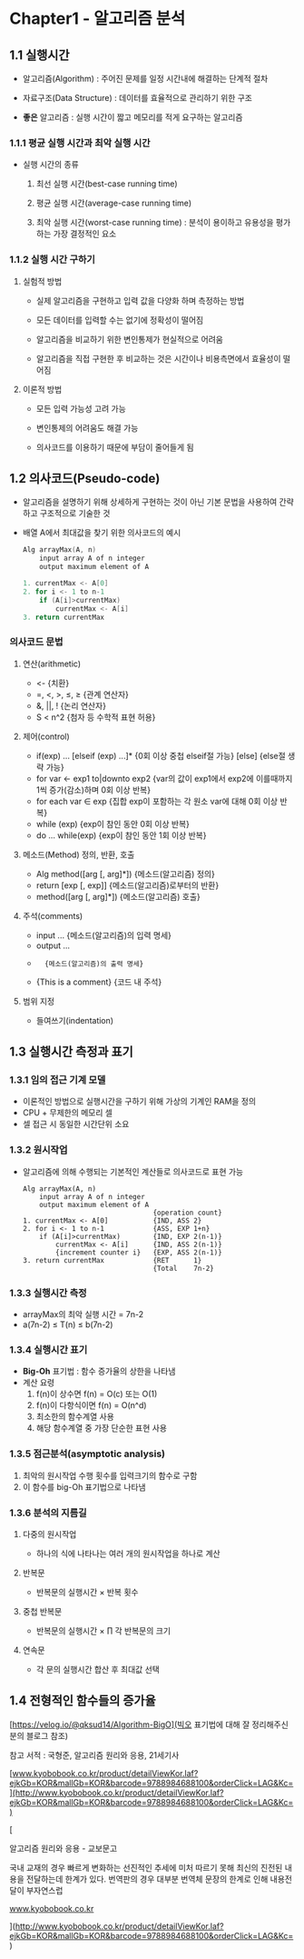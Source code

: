 # **Chapter1 - 알고리즘 분석**

## **1.1 실행시간**

- 알고리즘(Algorithm) : 주어진 문제를 일정 시간내에 해결하는 단계적 절차

- 자료구조(Data Structure) : 데이터를 효율적으로 관리하기 위한 구조

- **좋은** 알고리즘 : 실행 시간이 짧고 메모리를 적게 요구하는 알고리즘

### **1.1.1 평균 실행 시간과 최악 실행 시간**

- 실행 시간의 종류 

  1. 최선 실행 시간(best-case running time)

  2. 평균 실행 시간(average-case running time)

  3. 최악 실행 시간(worst-case running time) : 분석이 용이하고 유용성을 평가하는 가장 결정적인 요소

### **1.1.2 실행 시간 구하기**

1. 실험적 방법

   - 실제 알고리즘을 구현하고 입력 값을 다양화 하며 측정하는 방법

   - 모든 데이터를 입력할 수는 없기에 정확성이 떨어짐

   - 알고리즘을 비교하기 위한 변인통제가 현실적으로 어려움

   - 알고리즘을 직접 구현한 후 비교하는 것은 시간이나 비용측면에서 효율성이 떨어짐

2. 이론적 방법

   - 모든 입력 가능성 고려 가능

   - 변인통제의 어려움도 해결 가능

   - 의사코드를 이용하기 때문에 부담이 줄어들게 됨

## **1.2 의사코드(Pseudo-code)**

- 알고리즘을 설명하기 위해 상세하게 구현하는 것이 아닌 기본 문법을 사용하여 간략하고 구조적으로 기술한 것

- 배열 A에서 최대값을 찾기 위한 의사코드의 예시
    ```c
    Alg arrayMax(A, n)
        input array A of n integer
        output maximum element of A

    1. currentMax <- A[0]
    2. for i <- 1 to n-1
        if (A[i]>currentMax)
            currentMax <- A[i]
    3. return currentMax
    ```

### **의사코드 문법**
1. 연산(arithmetic)
    - <-            {치환}
    - =, <, >, ≤, ≥ {관계 연산자}
    - &, ||, !      {논리 연산자}
    - S < n^2       {첨자 등 수학적 표현 허용}

2. 제어(control)
    - if(exp) ...
      [elseif (exp) ...]*               {0회 이상 중첩 elseif절 가능}
      [else]                            {else절 생략 가능}
    - for var <- exp1 to|downto exp2    {var의 값이 exp1에서 exp2에 이를때까지 1씩 증가(감소)하며 0회 이상 반복}
    - for each var ∈ exp                {집합 exp이 포함하는 각 원소 var에 대해 0회 이상 반복}
    - while (exp)                       {exp이 참인 동안 0회 이상 반복}
    - do ... while(exp)                 {exp이 참인 동안 1회 이상 반복}

3. 메소드(Method) 정의, 반환, 호출
    - Alg method([arg [, arg]*])        {메소드(알고리즘) 정의}
    - return [exp [, exp]]              {메소드(알고리즘)로부터의 반환}
    - method([arg [, arg]*])            {메소드(알고리즘) 호출}

4. 주석(comments)
    - input ...             {메소드(알고리즘)의 입력 명세}
    - output ...      
    -       {메소드(알고리즘)의 출력 명세}
    - {This is a comment}   {코드 내 주석}

5. 범위 지정
    - 들여쓰기(indentation)


## **1.3 실행시간 측정과 표기**

### **1.3.1 임의 접근 기계 모델**
- 이론적인 방법으로 실행시간을 구하기 위해 가상의 기계인 RAM을 정의
- CPU + 무제한의 메모리 셀
- 셀 접근 시 동일한 시간단위 소요

### **1.3.2 원시작업**
- 알고리즘에 의해 수행되는 기본적인 계산들로 의사코드로 표현 가능
    ```
    Alg arrayMax(A, n)
        input array A of n integer
        output maximum element of A
                                    {operation count}
    1. currentMax <- A[0]           {IND, ASS 2}
    2. for i <- 1 to n-1            {ASS, EXP 1+n}
        if (A[i]>currentMax)        {IND, EXP 2(n-1)}
            currentMax <- A[i]      {IND, ASS 2(n-1)}
            {increment counter i}   {EXP, ASS 2(n-1)}
    3. return currentMax            {RET      1}
                                    {Total    7n-2}
    ```

### **1.3.3 실행시간 측정**
- arrayMax의 최악 실행 시간 = 7n-2
- a(7n-2) ≤ T(n) ≤ b(7n-2)

### **1.3.4 실행시간 표기**
- __Big-Oh__ 표기법 : 함수 증가율의 상한을 나타냄
- 계산 요령
    1. f(n)이 상수면 f(n) = O(c) 또는 O(1)
    2. f(n)이 다항식이면 f(n) = O(n^d)
    3. 최소한의 함수계열 사용
    4. 해당 함수계열 중 가장 단순한 표현 사용

### **1.3.5 점근분석(asymptotic analysis)**
1. 최악의 원시작업 수행 횟수를 입력크기의 함수로 구함   
2. 이 함수를 big-Oh 표기법으로 나타냄

### **1.3.6 분석의 지름길**
1. 다중의 원시작업
    - 하나의 식에 나타나는 여러 개의 원시작업을 하나로 계산  


2. 반복문
    - 반복문의 실행시간 × 반복 횟수  


3. 중첩 반복문
    - 반복문의 실행시간 × ∏ 각 반복문의 크기  


4. 연속문 
    - 각 문의 실행시간 합산 후 최대값 선택

## **1.4 전형적인 함수들의 증가율**

[https://velog.io/@qksud14/Algorithm-BigO](빅오 표기법에 대해 잘 정리해주신 분의 블로그 참조)





참고 서적 : 국형준, 알고리즘 원리와 응용, 21세기사

[www.kyobobook.co.kr/product/detailViewKor.laf?ejkGb=KOR&mallGb=KOR&barcode=9788984688100&orderClick=LAG&Kc=](http://www.kyobobook.co.kr/product/detailViewKor.laf?ejkGb=KOR&mallGb=KOR&barcode=9788984688100&orderClick=LAG&Kc=)

[

알고리즘 원리와 응용 - 교보문고

국내 교재의 경우 빠르게 변화하는 선진적인 추세에 미처 따르기 못해 최신의 진전된 내용을 전달하는데 한계가 있다. 번역판의 경우 대부분 번역체 문장의 한계로 인해 내용전달이 부자연스럽

www.kyobobook.co.kr



](http://www.kyobobook.co.kr/product/detailViewKor.laf?ejkGb=KOR&mallGb=KOR&barcode=9788984688100&orderClick=LAG&Kc=)